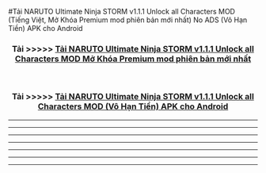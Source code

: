 #Tải NARUTO Ultimate Ninja STORM v1.1.1 Unlock all Characters  MOD (Tiếng Việt, Mở Khóa Premium mod phiên bản mới nhất) No ADS (Vô Hạn Tiền) APK cho Android



<div align="center">
<h3>Tải >>>>> <a href="https://roarman.web.app/?vt=NARUTO Ultimate Ninja STORM v1.1.1 Unlock all Characters ">Tải NARUTO Ultimate Ninja STORM v1.1.1 Unlock all Characters  MOD Mở Khóa Premium mod phiên bản mới nhất</a></h3><br>

<h3>Tải >>>>> <a href="https://roarman.web.app/?vt=NARUTO Ultimate Ninja STORM v1.1.1 Unlock all Characters ">Tải NARUTO Ultimate Ninja STORM v1.1.1 Unlock all Characters  MOD (Vô Hạn Tiền) APK cho Android</a></h3>
</div>


----------------------------------------------------------

----------------------------------------------------------

----------------------------------------------------------

----------------------------------------------------------

----------------------------------------------------------

----------------------------------------------------------

----------------------------------------------------------

